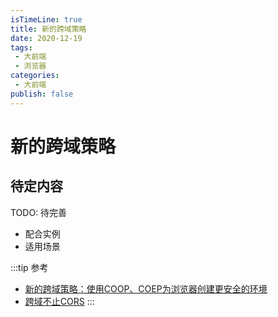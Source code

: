 ```yaml
---
isTimeLine: true
title: 新的跨域策略
date: 2020-12-19
tags:
 - 大前端
 - 浏览器
categories:
 - 大前端
publish: false
---
```

# 新的跨域策略

## 待定内容

TODO: 待完善
* 配合实例
* 适用场景

:::tip 参考
* [新的跨域策略：使用COOP、COEP为浏览器创建更安全的环境](https://mp.weixin.qq.com/s?__biz=Mzg2NDAzMjE5NQ==&mid=2247486185&idx=1&sn=6fe121bfc3965e1a6cfc1a84404da988&chksm=ce6ece45f9194753da55e342558b261ea5eb01caa67fd7fea60677347b635111de28b6f217b1&scene=178&cur_album_id=1403146253906657281#rd)
* [跨域不止CORS](https://mp.weixin.qq.com/s?__biz=Mzg2NDAzMjE5NQ==&mid=2247487175&idx=1&sn=a357a93ce8194ca9d84b52757b030f78&chksm=ce6eca6bf919437dc8d2c60f817fcfcdf84109fe3c1c9fbab395879a4d1aa6242a14174e6d32&scene=132#wechat_redirect)
:::

